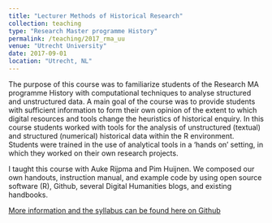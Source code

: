 ```yaml
---
title: "Lecturer Methods of Historical Research"
collection: teaching
type: "Research Master programme History"
permalink: /teaching/2017_rma_uu
venue: "Utrecht University"
date: 2017-09-01
location: "Utrecht, NL"
---
```

The purpose of this course was to familiarize students of the Research MA programme History with computational techniques to analyse structured and unstructured data. A main goal of the course was to provide students with sufficient information to form their own opinion of the extent to which digital resources and tools change the heuristics of historical enquiry. In this course students worked with tools for the analysis of unstructured (textual) and structured (numerical) historical data within the R environment. Students were trained in the use of analytical tools in a ‘hands on’ setting, in which they worked on their own research projects. 

I taught this course with Auke Rijpma and Pim Huijnen. We composed our own handouts, instruction manual, and example code by using open source software (R), Github, several Digital Humanities blogs, and existing handbooks. 

[More information and the syllabus can be found here on Github](https://github.com/uu-his/Methods)

